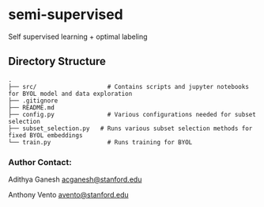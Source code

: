# semi-supervised
Self supervised learning + optimal labeling

## Directory Structure
    .
    ├── src/                    # Contains scripts and jupyter notebooks for BYOL model and data exploration
    ├── .gitignore
    ├── README.md
    ├── config.py               # Various configurations needed for subset selection
    ├── subset_selection.py   # Runs various subset selection methods for fixed BYOL embeddings
    └── train.py                # Runs training for BYOL

### Author Contact:
Adithya Ganesh <acganesh@stanford.edu>

Anthony Vento <avento@stanford.edu>
